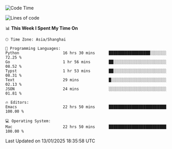 <!--START_SECTION:waka-->
![Code Time](http://img.shields.io/badge/Code%20Time-2%2C466%20hrs%203%20mins-blue)

![Lines of code](https://img.shields.io/badge/From%20Hello%20World%20I%27ve%20Written-310.0%20thousand%20lines%20of%20code-blue)

📊 **This Week I Spent My Time On** 

```text
🕑︎ Time Zone: Asia/Shanghai

💬 Programming Languages: 
Python                   16 hrs 30 mins      ██████████████████░░░░░░░   72.25 % 
Go                       1 hr 56 mins        ██░░░░░░░░░░░░░░░░░░░░░░░   08.52 % 
Typst                    1 hr 53 mins        ██░░░░░░░░░░░░░░░░░░░░░░░   08.31 % 
Text                     29 mins             █░░░░░░░░░░░░░░░░░░░░░░░░   02.13 % 
JSON                     24 mins             ░░░░░░░░░░░░░░░░░░░░░░░░░   01.81 % 

🔥 Editors: 
Emacs                    22 hrs 50 mins      █████████████████████████   100.00 % 

💻 Operating System: 
Mac                      22 hrs 50 mins      █████████████████████████   100.00 % 
```


 Last Updated on 13/01/2025 18:35:58 UTC
<!--END_SECTION:waka-->
